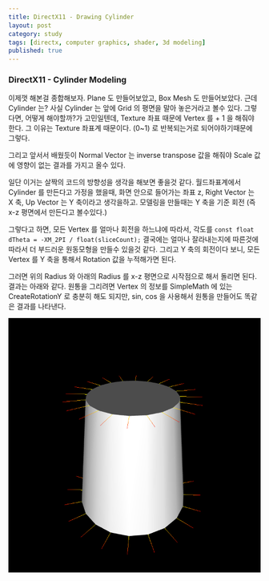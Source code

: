 ```yaml
---
title: DirectX11 - Drawing Cylinder
layout: post
category: study
tags: [directx, computer graphics, shader, 3d modeling]
published: true
---
```


### DirectX11 - Cylinder Modeling

이제껏 해본걸 종합해보자. Plane 도 만들어보았고, Box Mesh 도 만들어보았다. 근데 Cylinder 는? 사실 Cylinder 는 앞에 Grid 의 평면을 말아 놓은거라고 볼수 있다. 그렇다면, 어떻게 해야할까?가 고민일텐데, Texture 좌표 때문에 Vertex 를 + 1 을 해줘야한다. 그 이유는 Texture 좌표계 때문이다. (0~1) 로 반복되는거로 되어야하기때문에 그렇다.

그리고 앞서서 배웠듯이 Normal Vector 는 inverse transpose 값을 해줘야 Scale 값에 영향이 없는 결과를 가지고 올수 있다.

일단 이거는 살짝의 코드의 방향성을 생각을 해보면 좋을것 같다. 월드좌표계에서 Cylinder 를 만든다고 가정을 했을때, 화면 안으로 들어가는 좌표 z, Right Vector 는 X 축, Up Vector 는 Y 축이라고 생각을하고. 모델링을 만들때는 Y 축을 기준 회전 (즉 x-z 평면에서 만든다고 볼수있다.)

그렇다고 하면, 모든 Vertex 를 얼마나 회전을 하느냐에 따라서, 각도를 `const float dTheta = -XM_2PI / float(sliceCount);` 결국에는 얼마나 잘라내는지에 따른것에 따라서 더 부드러운 원동모형을 만들수 있을것 같다. 그리고 Y 축의 회전이다 보니, 모든 Vertex 를 Y 축을 통해서 Rotation 값을 누적해가면 된다.

그러면 위의 Radius 와 아래의 Radius 를 x-z 평면으로 시작점으로 해서 돌리면 된다. 결과는 아래와 같다. 원통을 그리려면 Vertex 의 정보를 SimpleMath 에 있는 CreateRotationY 로 충분히 해도 되지만, sin, cos 을 사용해서 원통을 만들어도 똑같은 결과를 나타낸다.

![alt text](image.png)